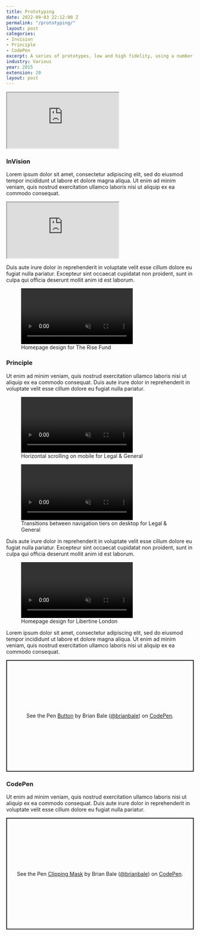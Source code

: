 ```yaml
---
title: Prototyping
date: 2022-09-03 22:12:00 Z
permalink: "/prototyping/"
layout: post
categories:
- Invision
- Principle
- CodePen
excerpt: A series of prototypes, low and high fidelity, using a number of tools.
industry: Various
year: 2015
extension: 20
layout: post
---
```


<div class="invision-embed">
    <iframe src="https://invis.io/HQZVIUBPKSU"></iframe>
</div>

### InVision

Lorem ipsum dolor sit amet, consectetur adipiscing elit, sed do eiusmod tempor incididunt ut labore et dolore magna aliqua. Ut enim ad minim veniam, quis nostrud exercitation ullamco laboris nisi ut aliquip ex ea commodo consequat.

<div class="invision-embed">
    <iframe src="https://invis.io/PKZVIQOE9Z4"></iframe>
</div>

 Duis aute irure dolor in reprehenderit in voluptate velit esse cillum dolore eu fugiat nulla pariatur. Excepteur sint occaecat cupidatat non proident, sunt in culpa qui officia deserunt mollit anim id est laborum.

 <figure>
    <video controls muted playsinline src="https://cdn.videvo.net/videvo_files/video/free/2013-08/large_watermarked/hd0992_preview.mp4"></video>
    <figcaption>Homepage design for The Rise Fund</figcaption>
</figure>

### Principle

Ut enim ad minim veniam, quis nostrud exercitation ullamco laboris nisi ut aliquip ex ea commodo consequat. Duis aute irure dolor in reprehenderit in voluptate velit esse cillum dolore eu fugiat nulla pariatur.

<figure>
    <video controls muted playsinline src="https://cdn.videvo.net/videvo_files/video/free/2013-08/large_watermarked/hd0992_preview.mp4"></video>
    <figcaption>Horizontal scrolling on mobile for Legal & General</figcaption>
</figure>

<figure>
    <video controls muted playsinline src="https://cdn.videvo.net/videvo_files/video/free/2013-08/large_watermarked/hd0992_preview.mp4"></video>
    <figcaption>Transitions between navigation tiers on desktop for Legal & General</figcaption>
</figure>

Duis aute irure dolor in reprehenderit in voluptate velit esse cillum dolore eu fugiat nulla pariatur. Excepteur sint occaecat cupidatat non proident, sunt in culpa qui officia deserunt mollit anim id est laborum.

<figure>
    <video controls muted playsinline src="https://cdn.videvo.net/videvo_files/video/free/2013-08/large_watermarked/hd0992_preview.mp4"></video>
    <figcaption>Homepage design for Libertine London</figcaption>
</figure>

Lorem ipsum dolor sit amet, consectetur adipiscing elit, sed do eiusmod tempor incididunt ut labore et dolore magna aliqua. Ut enim ad minim veniam, quis nostrud exercitation ullamco laboris nisi ut aliquip ex ea commodo consequat.

<p class="codepen" data-height="300" data-theme-id="light" data-default-tab="result" data-slug-hash="gJPvgr" data-user="brianbale" style="height: 300px; box-sizing: border-box; display: flex; align-items: center; justify-content: center; border: 2px solid; margin: 1em 0; padding: 1em;">
  <span>See the Pen <a href="https://codepen.io/brianbale/pen/gJPvgr">
  Button</a> by Brian Bale (<a href="https://codepen.io/brianbale">@brianbale</a>)
  on <a href="https://codepen.io">CodePen</a>.</span>
</p>

### CodePen

Ut enim ad minim veniam, quis nostrud exercitation ullamco laboris nisi ut aliquip ex ea commodo consequat. Duis aute irure dolor in reprehenderit in voluptate velit esse cillum dolore eu fugiat nulla pariatur.

<p class="codepen" data-height="300" data-theme-id="light" data-default-tab="result" data-slug-hash="ZEOwGKg" data-user="brianbale" style="height: 300px; box-sizing: border-box; display: flex; align-items: center; justify-content: center; border: 2px solid; margin: 1em 0; padding: 1em;">
  <span>See the Pen <a href="https://codepen.io/brianbale/pen/ZEOwGKg">
  Clipping Mask</a> by Brian Bale (<a href="https://codepen.io/brianbale">@brianbale</a>)
  on <a href="https://codepen.io">CodePen</a>.</span>
</p>